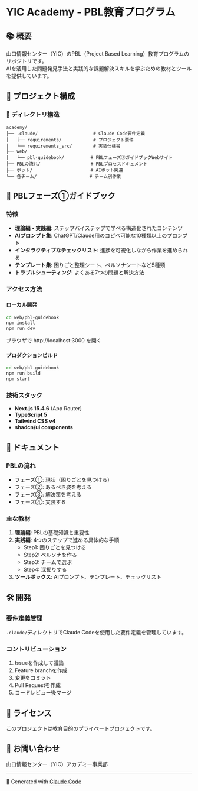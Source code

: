 # YIC Academy - PBL教育プログラム

## 📚 概要

山口情報センター（YIC）のPBL（Project Based Learning）教育プログラムのリポジトリです。  
AIを活用した問題発見手法と実践的な課題解決スキルを学ぶための教材とツールを提供しています。

## 🎯 プロジェクト構成

### 📁 ディレクトリ構造

```
academy/
├── .claude/                     # Claude Code要件定義
│   ├── requirements/            # プロジェクト要件
│   └── requirements_src/        # 実装仕様書
├── web/
│   └── pbl-guidebook/          # PBLフェーズ①ガイドブックWebサイト
├── PBLの流れ/                   # PBLプロセスドキュメント
├── ボット/                      # AIボット関連
└── 各チーム/                    # チーム別作業
```

## 🚀 PBLフェーズ①ガイドブック

### 特徴
- **理論編・実践編**: ステップバイステップで学べる構造化されたコンテンツ
- **AIプロンプト集**: ChatGPT/Claude用のコピペ可能な10種類以上のプロンプト
- **インタラクティブなチェックリスト**: 進捗を可視化しながら作業を進められる
- **テンプレート集**: 困りごと整理シート、ペルソナシートなど5種類
- **トラブルシューティング**: よくある7つの問題と解決方法

### アクセス方法

#### ローカル開発
```bash
cd web/pbl-guidebook
npm install
npm run dev
```

ブラウザで http://localhost:3000 を開く

#### プロダクションビルド
```bash
cd web/pbl-guidebook
npm run build
npm start
```

### 技術スタック
- **Next.js 15.4.6** (App Router)
- **TypeScript 5**
- **Tailwind CSS v4**
- **shadcn/ui components**

## 📝 ドキュメント

### PBLの流れ
- フェーズ①: 現状（困りごとを見つける）
- フェーズ②: あるべき姿を考える
- フェーズ③: 解決策を考える
- フェーズ④: 実装する

### 主な教材
1. **理論編**: PBLの基礎知識と重要性
2. **実践編**: 4つのステップで進める具体的な手順
   - Step1: 困りごとを見つける
   - Step2: ペルソナを作る
   - Step3: チームで選ぶ
   - Step4: 深掘りする
3. **ツールボックス**: AIプロンプト、テンプレート、チェックリスト

## 🛠 開発

### 要件定義管理
`.claude/`ディレクトリでClaude Codeを使用した要件定義を管理しています。

### コントリビューション
1. Issueを作成して議論
2. Feature branchを作成
3. 変更をコミット
4. Pull Requestを作成
5. コードレビュー後マージ

## 📄 ライセンス

このプロジェクトは教育目的のプライベートプロジェクトです。

## 🤝 お問い合わせ

山口情報センター（YIC）アカデミー事業部

---

🤖 Generated with [Claude Code](https://claude.ai/code)